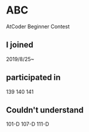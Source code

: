# ABC
AtCoder Beginner Contest

## I joined
2019/8/25~

## participated in
139 140 141

## Couldn't understand
101-D 107-D 111-D
